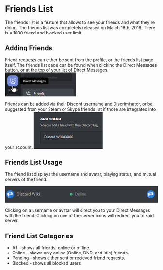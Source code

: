 <!-- TITLE: Friends List -->
<!-- SUBTITLE: A quick summary of Friends List -->

# Friends List
The friends list is a feature that allows to see your friends and what they're doing. The friends list was completely released on March 18th, 2016. There is a 1000 friend and blocked user limit.

## Adding Friends
Friend requests can either be sent from the profile, or the friends list page itself. The friends list page can be found when clicking the Direct Messages button, or at the top of your list of Direct Messages. 
![DM friend](/uploads/1-lqgspe.png "DM friend")

Friends can be added via their Discord username and [Discriminator](https://discordia.me/discriminator), or be suggested from your Steam or Skype friends list if those are integrated into your account. 
![Adding a friend](/uploads/4-u-22-jon.png "Adding a friend")

## Friends List Usage
The friend list displays the username and avatar, playing status, and mutual servers of the friend. 

![Friend in list](/uploads/aftrebh.png "Friend in list")

Clicking on a username or avatar will direct you to your Direct Messages with the friend. Clicking on one of the server icons will redirect you to said server.

## Friend List Categories

* All - shows all friends, online or offline.
* Online - shows only online (Online, DND, and Idle) friends.
* Pending - shows either sent or recieved friend requests.
* Blocked - shows all blocked users.